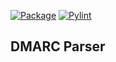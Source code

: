 [![Package](https://github.com/andersnauman/dmarc-parser/actions/workflows/python-package.yml/badge.svg)](https://github.com/andersnauman/dmarc-parser/actions/workflows/python-package.yml) [![Pylint](https://github.com/andersnauman/dmarc-parser/actions/workflows/pylint.yml/badge.svg)](https://github.com/andersnauman/dmarc-parser/actions/workflows/pylint.yml)
## DMARC Parser